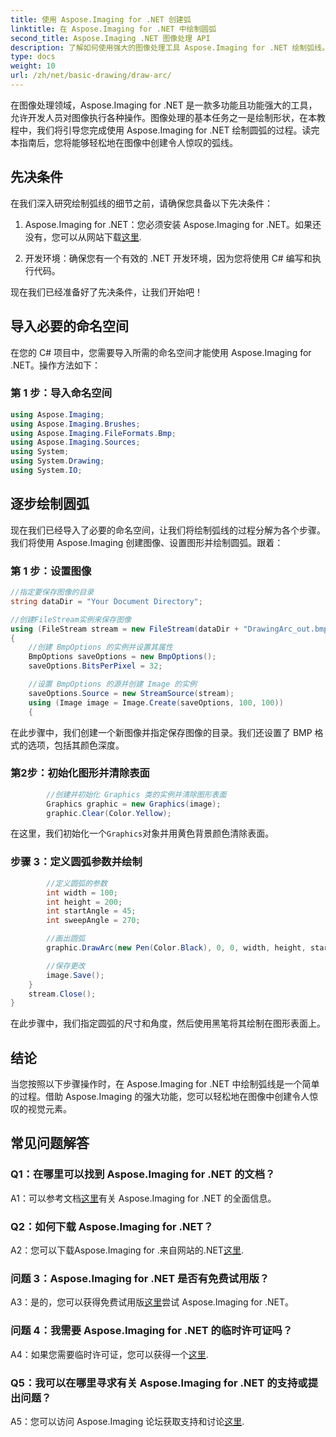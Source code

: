 ```yaml
---
title: 使用 Aspose.Imaging for .NET 创建弧
linktitle: 在 Aspose.Imaging for .NET 中绘制圆弧
second_title: Aspose.Imaging .NET 图像处理 API
description: 了解如何使用强大的图像处理工具 Aspose.Imaging for .NET 绘制弧线。创建令人惊叹的视觉效果的分步指南。
type: docs
weight: 10
url: /zh/net/basic-drawing/draw-arc/
---
```

在图像处理领域，Aspose.Imaging for .NET 是一款多功能且功能强大的工具，允许开发人员对图像执行各种操作。图像处理的基本任务之一是绘制形状，在本教程中，我们将引导您完成使用 Aspose.Imaging for .NET 绘制圆弧的过程。读完本指南后，您将能够轻松地在图像中创建令人惊叹的弧线。

## 先决条件

在我们深入研究绘制弧线的细节之前，请确保您具备以下先决条件：

1.  Aspose.Imaging for .NET：您必须安装 Aspose.Imaging for .NET。如果还没有，您可以从网站下载[这里](https://releases.aspose.com/imaging/net/).

2. 开发环境：确保您有一个有效的 .NET 开发环境，因为您将使用 C# 编写和执行代码。

现在我们已经准备好了先决条件，让我们开始吧！

## 导入必要的命名空间

在您的 C# 项目中，您需要导入所需的命名空间才能使用 Aspose.Imaging for .NET。操作方法如下：

### 第 1 步：导入命名空间

```csharp
using Aspose.Imaging;
using Aspose.Imaging.Brushes;
using Aspose.Imaging.FileFormats.Bmp;
using Aspose.Imaging.Sources;
using System;
using System.Drawing;
using System.IO;
```

## 逐步绘制圆弧

现在我们已经导入了必要的命名空间，让我们将绘制弧线的过程分解为各个步骤。我们将使用 Aspose.Imaging 创建图像、设置图形并绘制圆弧。跟着：

### 第 1 步：设置图像

```csharp
//指定要保存图像的目录
string dataDir = "Your Document Directory";

//创建FileStream实例来保存图像
using (FileStream stream = new FileStream(dataDir + "DrawingArc_out.bmp", FileMode.Create))
{
    //创建 BmpOptions 的实例并设置其属性
    BmpOptions saveOptions = new BmpOptions();
    saveOptions.BitsPerPixel = 32;

    //设置 BmpOptions 的源并创建 Image 的实例
    saveOptions.Source = new StreamSource(stream);
    using (Image image = Image.Create(saveOptions, 100, 100))
    {
```

在此步骤中，我们创建一个新图像并指定保存图像的目录。我们还设置了 BMP 格式的选项，包括其颜色深度。

### 第2步：初始化图形并清除表面

```csharp
        //创建并初始化 Graphics 类的实例并清除图形表面
        Graphics graphic = new Graphics(image);
        graphic.Clear(Color.Yellow);
```

在这里，我们初始化一个`Graphics`对象并用黄色背景颜色清除表面。

### 步骤 3：定义圆弧参数并绘制

```csharp
        //定义圆弧的参数
        int width = 100;
        int height = 200;
        int startAngle = 45;
        int sweepAngle = 270;

        //画出圆弧
        graphic.DrawArc(new Pen(Color.Black), 0, 0, width, height, startAngle, sweepAngle);

        //保存更改
        image.Save();
    }
    stream.Close();
}
```

在此步骤中，我们指定圆弧的尺寸和角度，然后使用黑笔将其绘制在图形表面上。

## 结论

当您按照以下步骤操作时，在 Aspose.Imaging for .NET 中绘制弧线是一个简单的过程。借助 Aspose.Imaging 的强大功能，您可以轻松地在图像中创建令人惊叹的视觉元素。

## 常见问题解答

### Q1：在哪里可以找到 Aspose.Imaging for .NET 的文档？

 A1：可以参考文档[这里](https://reference.aspose.com/imaging/net/)有关 Aspose.Imaging for .NET 的全面信息。

### Q2：如何下载 Aspose.Imaging for .NET？

 A2：您可以下载Aspose.Imaging for .来自网站的.NET[这里](https://releases.aspose.com/imaging/net/).

### 问题 3：Aspose.Imaging for .NET 是否有免费试用版？

 A3：是的，您可以获得免费试用版[这里](https://releases.aspose.com/)尝试 Aspose.Imaging for .NET。

### 问题 4：我需要 Aspose.Imaging for .NET 的临时许可证吗？

 A4：如果您需要临时许可证，您可以获得一个[这里](https://purchase.aspose.com/temporary-license/).

### Q5：我可以在哪里寻求有关 Aspose.Imaging for .NET 的支持或提出问题？

 A5：您可以访问 Aspose.Imaging 论坛获取支持和讨论[这里](https://forum.aspose.com/).
